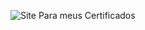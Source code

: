 
![Site Para meus Certificados](https://user-images.githubusercontent.com/103788676/209416863-440eea78-0d12-4271-814c-24660d03603a.svg)

